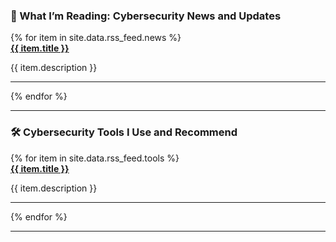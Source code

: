 ### 📰 What I’m Reading: Cybersecurity News and Updates

<div id="rss-news">
  {% for item in site.data.rss_feed.news %}
    <div>
      <strong><a href="{{ item.url }}">{{ item.title }}</a></strong>
      <p>{{ item.description }}</p>
    </div>
    <hr>
  {% endfor %}
</div>

---

### 🛠 Cybersecurity Tools I Use and Recommend

<div id="rss-tools">
  {% for item in site.data.rss_feed.tools %}
    <div>
      <strong><a href="{{ item.url }}">{{ item.title }}</a></strong>
      <p>{{ item.description }}</p>
    </div>
    <hr>
  {% endfor %}
</div>


---
